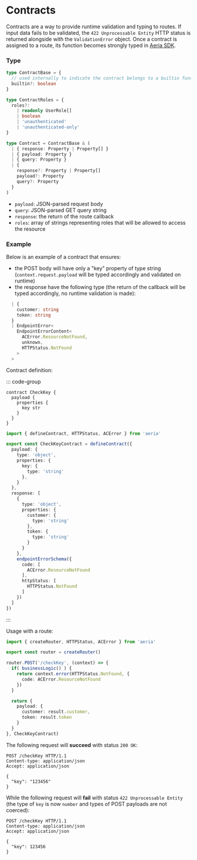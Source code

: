 # Contracts

Contracts are a way to provide runtime validation and typing to routes. If input data fails to be validated, the `422 Unprocessable Entity` HTTP status is returned alongside with the `ValidationError` object. Once a contract is assigned to a route, its function becomes strongly typed in [Aeria SDK](/aeria-sdk/).

### Type

```typescript
type ContractBase = {
  // used internally to indicate the contract belongs to a builtin function
  builtin?: boolean
}

type ContractRoles = {
  roles?:
    | readonly UserRole[]
    | boolean
    | 'unauthenticated'
    | 'unauthenticated-only'
}

type Contract = ContractBase & (
  | { response: Property | Property[] }
  | { payload: Property }
  | { query: Property }
  | {
    response?: Property | Property[]
    payload?: Property
    query?: Property
  }
)
```

- `payload`: JSON-parsed request body
- `query`: JSON-parsed GET query string
- `response`: the return of the route callback
- `roles`: array of strings representing roles that will be allowed to access the resource

### Example

Below is an example of a contract that ensures:

- the POST body will have only a "key" property of type string (`context.request.payload` will be typed accordingly and validated on runtime)
- the response have the following type (the return of the callback will be typed accordingly, no runtime validation is made):

```typescript
  | {
    customer: string
    token: string
  }
  | EndpointError<
    EndpointErrorContent<
      ACError.ResourceNotFound,
      unknown,
      HTTPStatus.NotFound
    >
  >
```

Contract definition:

::: code-group

```aeria [contracts.aeria]
contract CheckKey {
  payload {
    properties {
      key str
    }
  }
}
```

```typescript [checkKeyContract.ts]
import { defineContract, HTTPStatus, ACError } from 'aeria'

export const CheckKeyContract = defineContract({
  payload: {
    type: 'object',
    properties: {
      key: {
        type: 'string'
      },
    }
  },
  response: [
    {
      type: 'object',
      properties: {
        customer: {
          type: 'string'
        },
        token: {
          type: 'string'
        }
      }
    },
    endpointErrorSchema({
      code: [
        ACError.ResourceNotFound
      ],
      httpStatus: [
        HTTPStatus.NotFound
      ]
    })
  ]
})
```

:::

Usage with a route:

```typescript
import { createRouter, HTTPStatus, ACError } from 'aeria'

export const router = createRouter()

router.POST('/checkKey', (context) => {
  if( businessLogic() ) {
    return context.error(HTTPStatus.NotFound, {
      code: ACError.ResourceNotFound
    })
  }

  return {
    payload: {
      customer: result.customer,
      token: result.token
    }
  }
}, CheckKeyContract)
```

The following request will **succeed** with status `200 OK`:

```http
POST /checkKey HTTP/1.1
Content-type: application/json
Accept: application/json

{
  "key": "123456"
}
```

While the following request will **fail** with status `422 Unprocessable Entity` (the type of `key` is now `number` and types of POST payloads are not coerced):

```http
POST /checkKey HTTP/1.1
Content-type: application/json
Accept: application/json

{
  "key": 123456
}
```

